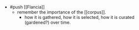- #push [[Flancia]]
  - remember the importance of the [[corpus]].
    - how it is gathered, how it is selected, how it is curated (gardened?) over time.
